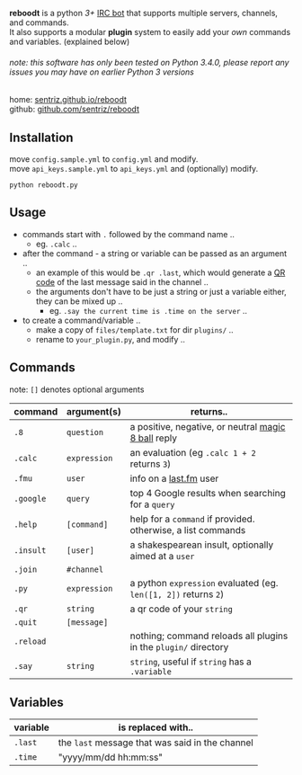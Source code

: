**reboodt** is a python *3+* [IRC bot](http://en.wikipedia.org/wiki/IRC_bot) that supports multiple servers, channels, and commands.  
It also supports a modular **plugin** system to easily add your *own* commands and variables. (explained below)  
###### note: this software has only been tested on Python 3.4.0, please report any issues you may have on earlier Python 3 versions


home: [sentriz.github.io/reboodt](http://sentriz.github.io/reboodt)  
github: [github.com/sentriz/reboodt](https://github.com/sentriz/reboodt)

Installation
-----------
move `config.sample.yml` to `config.yml` and modify.  
move `api_keys.sample.yml` to `api_keys.yml` and (optionally) modify.  

    python reboodt.py
    
Usage
-----------
- commands start with `.` followed by the command name ..
  - eg. `.calc` ..
- after the command - a string or variable can be passed as an argument ..
  - an example of this would be `.qr .last`, which would generate a [QR code](http://en.wikipedia.org/wiki/QR_code) of the last message said in the channel ..
  - the arguments don't have to be just a string or just a variable either, they can be mixed up ..
    - eg. `.say the current time is .time on the server` ..
- to create a command/variable ..
  - make a copy of `files/template.txt` for dir `plugins/` ..
  - rename to `your_plugin.py`, and modify ..


Commands
-----------
note: `[]` denotes optional arguments

command     | argument(s)    | returns..
------------|----------------|----------
`.8`        | `question`     | a positive, negative, or neutral [magic 8 ball](http://en.wikipedia.org/wiki/Magic_8-Ball) reply
`.calc`     | `expression`   | an evaluation (eg `.calc 1 + 2` returns `3`)
`.fmu`      | `user`         | info on a [last.fm](http://last.fm/) user
`.google`   | `query`        | top 4 Google results when searching for a `query`
`.help`     | `[command]`    | help for a `command` if provided. otherwise, a list commands
`.insult`   | `[user]`       | a shakespearean insult, optionally aimed at a `user`
`.join`     | `#channel`     | 
`.py`       | `expression`   | a python `expression` evaluated (eg. `len([1, 2])` returns `2`)
`.qr`       | `string`       | a qr code of your `string`
`.quit`     | `[message]`    | 
`.reload`   |                | nothing; command reloads all plugins in the `plugin/` directory
`.say`      | `string`       | `string`, useful if `string` has a `.variable`

Variables
-----------

variable | is replaced with..
---------|-------------
`.last`  | the `last` message that was said in the channel
`.time`  | "yyyy/mm/dd hh:mm:ss"
